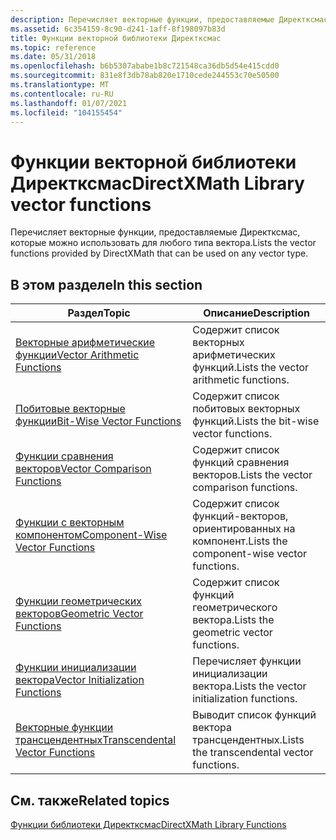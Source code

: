 ```yaml
---
description: Перечисляет векторные функции, предоставляемые Директксмас, которые можно использовать для любого типа вектора.
ms.assetid: 6c354159-8c90-d241-1aff-8f198097b83d
title: Функции векторной библиотеки Директксмас
ms.topic: reference
ms.date: 05/31/2018
ms.openlocfilehash: b6b5307ababe1b8c721548ca36db5d54e415cdd0
ms.sourcegitcommit: 831e8f3db78ab820e1710cede244553c70e50500
ms.translationtype: MT
ms.contentlocale: ru-RU
ms.lasthandoff: 01/07/2021
ms.locfileid: "104155454"
---
```

# <a name="directxmath-library-vector-functions"></a><span data-ttu-id="0a27c-103">Функции векторной библиотеки Директксмас</span><span class="sxs-lookup"><span data-stu-id="0a27c-103">DirectXMath Library vector functions</span></span>

<span data-ttu-id="0a27c-104">Перечисляет векторные функции, предоставляемые Директксмас, которые можно использовать для любого типа вектора.</span><span class="sxs-lookup"><span data-stu-id="0a27c-104">Lists the vector functions provided by DirectXMath that can be used on any vector type.</span></span>

## <a name="in-this-section"></a><span data-ttu-id="0a27c-105">В этом разделе</span><span class="sxs-lookup"><span data-stu-id="0a27c-105">In this section</span></span>



| <span data-ttu-id="0a27c-106">Раздел</span><span class="sxs-lookup"><span data-stu-id="0a27c-106">Topic</span></span>                                                                                                   | <span data-ttu-id="0a27c-107">Описание</span><span class="sxs-lookup"><span data-stu-id="0a27c-107">Description</span></span>                                           |
|---------------------------------------------------------------------------------------------------------|-------------------------------------------------------|
| [<span data-ttu-id="0a27c-108">Векторные арифметические функции</span><span class="sxs-lookup"><span data-stu-id="0a27c-108">Vector Arithmetic Functions</span></span>](ovw-xnamath-reference-functions-vector-arithmetic.md)<br/>         | <span data-ttu-id="0a27c-109">Содержит список векторных арифметических функций.</span><span class="sxs-lookup"><span data-stu-id="0a27c-109">Lists the vector arithmetic functions.</span></span><br/>     |
| [<span data-ttu-id="0a27c-110">Побитовые векторные функции</span><span class="sxs-lookup"><span data-stu-id="0a27c-110">Bit-Wise Vector Functions</span></span>](ovw-xnamath-reference-functions-vector-bit-wise.md)<br/>             | <span data-ttu-id="0a27c-111">Содержит список побитовых векторных функций.</span><span class="sxs-lookup"><span data-stu-id="0a27c-111">Lists the bit-wise vector functions.</span></span><br/>       |
| [<span data-ttu-id="0a27c-112">Функции сравнения векторов</span><span class="sxs-lookup"><span data-stu-id="0a27c-112">Vector Comparison Functions</span></span>](ovw-xnamath-reference-functions-vector-comparison.md)<br/>         | <span data-ttu-id="0a27c-113">Содержит список функций сравнения векторов.</span><span class="sxs-lookup"><span data-stu-id="0a27c-113">Lists the vector comparison functions.</span></span><br/>     |
| [<span data-ttu-id="0a27c-114">Функции с векторным компонентом</span><span class="sxs-lookup"><span data-stu-id="0a27c-114">Component-Wise Vector Functions</span></span>](ovw-xnamath-reference-functions-vector-component-wise.md)<br/> | <span data-ttu-id="0a27c-115">Содержит список функций-векторов, ориентированных на компонент.</span><span class="sxs-lookup"><span data-stu-id="0a27c-115">Lists the component-wise vector functions.</span></span><br/> |
| [<span data-ttu-id="0a27c-116">Функции геометрических векторов</span><span class="sxs-lookup"><span data-stu-id="0a27c-116">Geometric Vector Functions</span></span>](ovw-xnamath-reference-functions-vector-geometric.md)<br/>           | <span data-ttu-id="0a27c-117">Содержит список функций геометрического вектора.</span><span class="sxs-lookup"><span data-stu-id="0a27c-117">Lists the geometric vector functions.</span></span><br/>      |
| [<span data-ttu-id="0a27c-118">Функции инициализации вектора</span><span class="sxs-lookup"><span data-stu-id="0a27c-118">Vector Initialization Functions</span></span>](ovw-xnamath-reference-functions-vector-initialization.md)<br/> | <span data-ttu-id="0a27c-119">Перечисляет функции инициализации вектора.</span><span class="sxs-lookup"><span data-stu-id="0a27c-119">Lists the vector initialization functions.</span></span><br/> |
| [<span data-ttu-id="0a27c-120">Векторные функции трансцендентных</span><span class="sxs-lookup"><span data-stu-id="0a27c-120">Transcendental Vector Functions</span></span>](ovw-xnamath-reference-functions-vector-transcendental.md)<br/> | <span data-ttu-id="0a27c-121">Выводит список функций вектора трансцендентных.</span><span class="sxs-lookup"><span data-stu-id="0a27c-121">Lists the transcendental vector functions.</span></span><br/> |



 

## <a name="related-topics"></a><span data-ttu-id="0a27c-122">См. также</span><span class="sxs-lookup"><span data-stu-id="0a27c-122">Related topics</span></span>

<dl> <dt>

[<span data-ttu-id="0a27c-123">Функции библиотеки Директксмас</span><span class="sxs-lookup"><span data-stu-id="0a27c-123">DirectXMath Library Functions</span></span>](ovw-xnamath-reference-functions.md)
</dt> </dl>

 

 




